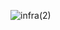 ![infra(2)](https://github.com/yurkooo97/infra-app/assets/43648928/1fb68e46-eaa3-4b63-89fe-f74682cb787a)
